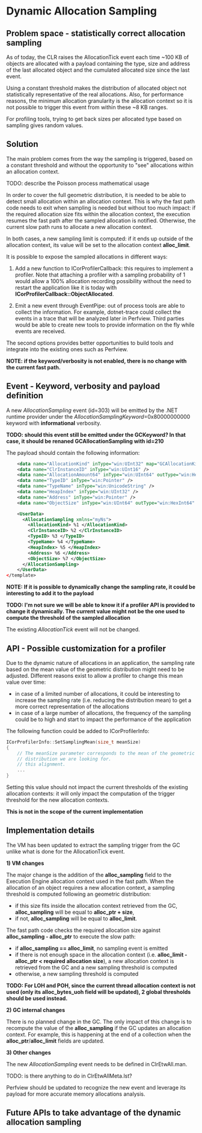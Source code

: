# Dynamic Allocation Sampling

## Problem space - statistically correct allocation sampling 

As of today, the CLR raises the AllocationTick event each time ~100 KB of objects are allocated with a payload containing the type, size and address of the last allocated object and the cumulated allocated size since the last event. 

Using a constant threshold makes the distribution of allocated object not statistically representative of the real allocations. Also, for performance reasons, the minimum allocation granularity is the allocation context so it is not possible to trigger this event from within these ~8 KB ranges.

For profiling tools, trying to get back sizes per allocated type based on sampling gives random values.


## Solution

The main problem comes from the way the sampling is triggered, based on a constant threshold and without the opportunity to "see" allocations within an allocation context.

TODO: describe the Poisson process mathematical usage 

In order to cover the full geometric distribution, it is needed to be able to detect small allocation within an allocation context. This is why the fast path code needs to exit when sampling is needed but without too much impact: if the required allocation size fits within the allocation context, the execution resumes the fast path after the sampled allocation is notified. Otherwise, the current slow path runs to allocate a new allocation context. 

In both cases, a new sampling limit is computed: if it ends up outside of the allocation context, its value will be set to the allocation context **alloc_limit**.

It is possible to expose the sampled allocations in different ways:
1. Add a new function to ICorProfilerCallback: this requires to implement a profiler. Note that attaching a profiler with a sampling probability of 1 would allow a 100% allocation recording possibility without the need to restart the application like it is today with **ICorProfilerCallback::ObjectAllocated**.

2. Emit a new event through EventPipe: out of process tools are able to collect the information. For example, dotnet-trace could collect the events in a trace that will be analyzed later in Perfview. Third parties would be able to create new tools to provide information on the fly while events are received.

The second options provides better opportunities to build tools and integrate into the existing ones such as Perfview. 

**NOTE: if the keyword/verbosity is not enabled, there is no change with the current fast path.**

## Event - Keyword, verbosity and payload definition

A new *AllocationSampling* event (id=303) will be emitted by the .NET runtime provider under the *AllocationSamplingKeyword*=0x80000000000 keyword with **informational** verbosity.

**TODO: should this event still be emitted under the GCKeyword?
In that case, it should be renaned GCAllocationSampling with id=210**

The payload should contain the following information:
```xml  <template tid="AllocationSampling">
    <data name="AllocationKind" inType="win:UInt32" map="GCAllocationKindMap" />
    <data name="ClrInstanceID" inType="win:UInt16" />
    <data name="AllocationAmount64" inType="win:UInt64" outType="win:HexInt64" />
    <data name="TypeID" inType="win:Pointer" />
    <data name="TypeName" inType="win:UnicodeString" />
    <data name="HeapIndex" inType="win:UInt32" />
    <data name="Address" inType="win:Pointer" />
    <data name="ObjectSize" inType="win:UInt64" outType="win:HexInt64" />

    <UserData>
      <AllocationSampling xmlns="myNs">
        <AllocationKind> %1 </AllocationKind>
        <ClrInstanceID> %2 </ClrInstanceID>
        <TypeID> %3 </TypeID>
        <TypeName> %4 </TypeName>
        <HeapIndex> %5 </HeapIndex>
        <Address> %6 </Address>
        <ObjectSize> %7 </ObjectSize>
      </AllocationSampling>
    </UserData>
</template>
```
**NOTE: If it is possible to dynamically change the sampling rate, it could be interesting to add it to the payload**

**TODO: I'm not sure we will be able to know it if a profiler API is provided to change it dynamically. The current value might not be the one used to compute the threshold of the sampled allocation**

The existing *AllocationTick* event will not be changed.


## API - Possible customization for a profiler

Due to the dynamic nature of allocations in an application, the sampling rate based on the mean value of the geometric distribution might need to be adjusted. Different reasons exist to allow a profiler to change this mean value over time:
- in case of a limited number of allocations, it could be interesting to increase the sampling rate (i.e. reducing the distribution mean) to get a more correct representation of the allocations
- in case of a large number of allocations, the frequency of the sampling could be to high and start to impact the performance of the application

The following function could be added to ICorProfilerInfo: 
```cpp
ICorProfilerInfo::SetSamplingMean(size_t meanSize)
{
    // The meanSize parameter corresponds to the mean of the geometric 
    // distribution we are looking for.
    // this alignment.
    ...
}
```

Setting this value should not impact the current thresholds of the existing allocation contexts: it will only impact the computation of the trigger threshold for the new allocation contexts.

**This is not in the scope of the current implementation**

## Implementation details
The VM has been updated to extract the sampling trigger from the GC unlike what is done for the AllocationTick event.

**1) VM changes**

The major change is the addition of the **alloc_sampling** field to the Execution Engine allocation context used in the fast path.
When the allocation of an object requires a new allocation context, a sampling threshold is computed following an geometric distribution:
- if this size fits inside the allocation context retrieved from the GC, **alloc_sampling** will be equal to **alloc_ptr + size**,
- if not, **alloc_sampling** will be equal to **alloc_limit**.

The fast path code checks the required allocation size against **alloc_sampling - alloc_ptr** to execute the slow path:
- if **alloc_sampling == alloc_limit**, no sampling event is emitted
- if there is not enough space in the allocation context (i.e. **alloc_limit - alloc_ptr < required allocation size**), a new allocation context is retrieved from the GC and a new sampling threshold is computed
- otherwise, a new sampling threshold is computed

**TODO: For LOH and POH, since the current thread allocation context is not used (only its alloc_bytes_uoh field will be updated), 2 global thresholds should be used instead.**


**2) GC internal changes**

There is no planned change in the GC.
The only impact of this change is to recompute the value of the **alloc_sampling** if the GC updates an allocation context. For example, this is happening at the end of a collection when the **alloc_ptr**/**alloc_limit** fields are updated.

**3) Other changes**

The new *AllocationSampling* event needs to be defined in ClrEtwAll.man.

TODO: is there anything to do in ClrEtwAllMeta.lst?


Perfview should be updated to recognize the new event and leverage its payload for more accurate memory allocations analysis. 



## Future APIs to take advantage of the dynamic allocation sampling

